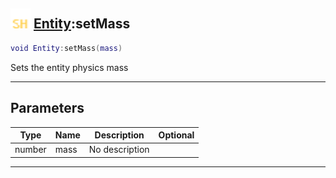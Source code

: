 ## <img src="../../.gitbook/assets/shared.png" width="32" height="32" /> [Entity](../entity/README.md):setMass

```lua
void Entity:setMass(mass)
```

Sets the entity physics mass<br>

-----------------
## Parameters

| Type   | Name | Description | Optional |
| ------ | ---- | ----------- | -------: |
| number | mass | No description |  |


--------